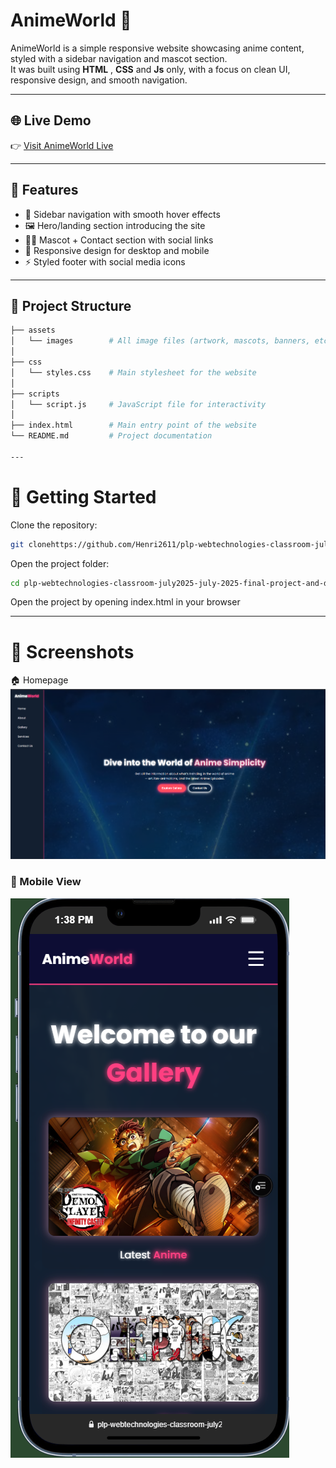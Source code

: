 # AnimeWorld 🌸

AnimeWorld is a simple responsive website showcasing anime content, styled with a sidebar navigation and mascot section.  
It was built using **HTML** , **CSS** and **Js** only, with a focus on clean UI, responsive design, and smooth navigation.  

---

## 🌐 Live Demo
👉 [Visit AnimeWorld Live](https://plp-webtechnologies-classroom-july2-umber.vercel.app/)

---

## 📌 Features
- 🎨 Sidebar navigation with smooth hover effects  
- 🖼️ Hero/landing section introducing the site  
- 👩‍🎨 Mascot + Contact section with social links  
- 📱 Responsive design for desktop and mobile  
- ⚡ Styled footer with social media icons  

---

## 📂 Project Structure
```bash
├── assets
│   └── images        # All image files (artwork, mascots, banners, etc.)
│
├── css
│   └── styles.css    # Main stylesheet for the website
│
├── scripts
│   └── script.js     # JavaScript file for interactivity
│
├── index.html        # Main entry point of the website
└── README.md         # Project documentation

---
```
# 🚀 Getting Started

Clone the repository:

```bash
git clonehttps://github.com/Henri2611/plp-webtechnologies-classroom-july2025-july-2025-final-project-and-deployment-Final-Project-and-Depl

```


Open the project folder:

```bash
cd plp-webtechnologies-classroom-july2025-july-2025-final-project-and-deployment-Final-Project-and-Depl

```
Open the project by opening index.html in your browser

---

# 📸 Screenshots
🏠 Homepage
![Homepage Screenshot](assets/images/Homepage.png)

### 📱 Mobile View
![Mobile View](assets/images/mobileView.png)


